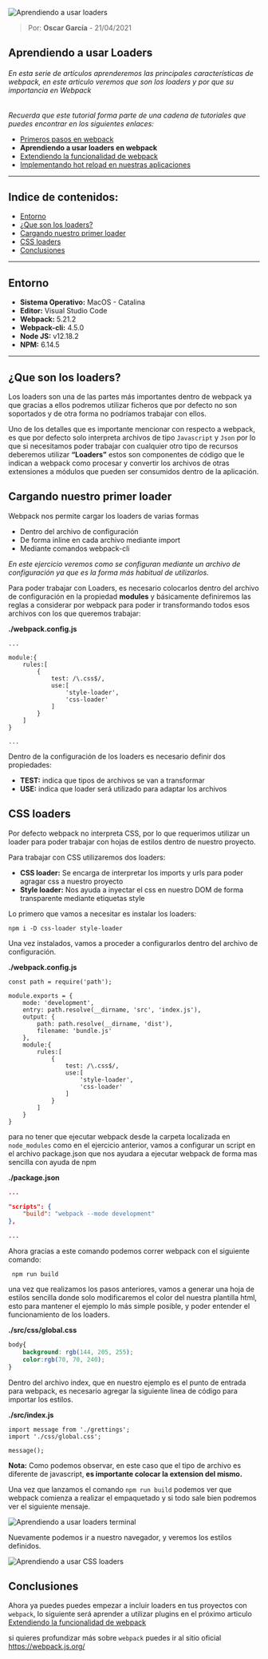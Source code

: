 ![Aprendiendo a usar loaders](https://ninjaaprendiendo.s3.us-east-2.amazonaws.com/articulos/aprendiendo-a-usar-loaders.png)

> Por: **Oscar García** - 21/04/2021

## Aprendiendo a usar Loaders

###### En esta serie de artículos aprenderemos las principales características de webpack, en este articulo veremos que son los loaders y por que su importancia en Webpack

*Recuerda que este tutorial forma parte de una cadena de tutoriales que puedes encontrar en los siguientes enlaces:*

- [Primeros pasos en webpack](https://github.com/oscar-grc/blog/blob/articles/webpack/primeros_pasos_en_webpack.md)
- **Aprendiendo a usar loaders en webpack**
- [Extendiendo la funcionalidad de webpack](https://github.com/oscar-grc/blog/blob/articles/webpack/extendiendo_la_funcionalidad_de_webpack.md)
- [Implementando hot reload en nuestras aplicaciones](https://github.com/oscar-grc/blog/blob/articles/webpack/implementando_hot_reload_en_nuestras_aplicaciones_con_webpack.md) 

---

## Indice de contenidos:

- [Entorno](#Entorno)
- [¿Que son los loaders?](#¿Que-son-los-loaders?)
- [Cargando nuestro primer loader](#cargando-loader)
- [CSS loaders](#css-loaders)
- [Conclusiones](#Conclusiones)

---

## Entorno

- **Sistema Operativo:** MacOS - Catalina
- **Editor:** Visual Studio Code
- **Webpack:** 5.21.2
- **Webpack-cli:** 4.5.0
- **Node JS:** v12.18.2
- **NPM:** 6.14.5

---

## ¿Que son los loaders?

Los loaders son una de las partes más importantes dentro de webpack ya que gracias a ellos podremos utilizar ficheros que por defecto no son soportados y de otra forma no podríamos trabajar con ellos.

Uno de los detalles que es importante mencionar con respecto a webpack, es que por defecto solo interpreta archivos de tipo ``Javascript`` y ``Json`` por lo que si necesitamos poder trabajar con cualquier otro tipo de recursos deberemos utilizar **“Loaders”** estos son componentes de código que le indican a webpack como procesar y convertir los archivos de otras extensiones a módulos que pueden ser consumidos dentro de la aplicación.


## Cargando nuestro primer loader


Webpack nos permite cargar los loaders de varias formas 

- Dentro del archivo de configuración
- De forma inline en cada archivo mediante import 
- Mediante comandos webpack-cli

*En este ejercicio veremos como se configuran mediante un archivo de configuración ya que es la forma más habitual de utilizarlos.*

Para poder trabajar con Loaders, es necesario colocarlos dentro del archivo de configuración en la propiedad **modules** y básicamente definiremos las reglas a considerar por webpack para poder ir transformando todos esos archivos con los que queremos trabajar:

**./webpack.config.js**
```JS
...

module:{
    rules:[
        {
            test: /\.css$/,
            use:[
                'style-loader',
                'css-loader'
            ]
        }
    ]
}

...

```

Dentro de la configuración de los loaders es necesario definir dos propiedades:

- **TEST:** indica que tipos de archivos se van a transformar 
- **USE:** indica que loader será utilizado para adaptar los archivos


## CSS loaders

Por defecto webpack no interpreta CSS, por lo que requerimos utilizar un loader para poder trabajar con hojas de estilos dentro de nuestro proyecto.

Para trabajar con CSS utilizaremos dos loaders:

- **CSS loader:** Se encarga de interpretar los imports y urls para poder agragar css a nuestro proyecto 
- **Style loader:** Nos ayuda a inyectar el css en nuestro DOM de forma transparente mediante etiquetas style

Lo primero que vamos a necesitar es instalar los loaders:

```
npm i -D css-loader style-loader 
```

Una vez instalados, vamos a proceder a configurarlos dentro del  archivo de configuración.

**./webpack.config.js**
```JS
const path = require('path');

module.exports = {
    mode: 'development',
    entry: path.resolve(__dirname, 'src', 'index.js'),
    output: {
        path: path.resolve(__dirname, 'dist'),
        filename: 'bundle.js'
    },
    module:{
        rules:[
            {
                test: /\.css$/,
                use:[
                    'style-loader',
                    'css-loader'
                ]
            }
        ]
    }
}
```

para no tener que ejecutar webpack desde la carpeta localizada en ``node_modules`` como en el ejercicio anterior, vamos a configurar un script en el archivo package.json que nos ayudara a ejecutar webpack de forma mas sencilla con ayuda de npm 

**./package.json**
``` JSON
...

"scripts": {
    "build": "webpack --mode development"
},

...
```
Ahora gracias a este comando podemos correr webpack con el siguiente comando:

```
 npm run build
```

una vez que realizamos los pasos anteriores, vamos a generar una hoja de estilos sencilla donde solo modificaremos el color del nuestra plantilla html, esto para mantener el ejemplo lo más simple posible, y poder entender el funcionamiento de los loaders.

**./src/css/global.css**
```CSS
body{
    background: rgb(144, 205, 255);
    color:rgb(70, 70, 240);
}
```

Dentro del archivo index, que en nuestro ejemplo es el punto de entrada para webpack, es necesario agregar la siguiente linea de código para importar los estilos.

**./src/index.js**
```JS
import message from './grettings';
import './css/global.css';

message();
```
**Nota:** 
Como podemos observar, en este caso que el tipo de archivo es diferente de javascript, **es importante colocar la extension del mismo.**

Una vez que lanzamos el comando ``npm run build``  podemos ver que webpack comienza a realizar el empaquetado y si todo sale bien podremos ver el siguiente mensaje.

![Aprendiendo a usar loaders terminal](https://ninjaaprendiendo.s3.us-east-2.amazonaws.com/articulos/aprendiendo-a-usar-loaders-success.png)

Nuevamente podemos ir a nuestro navegador, y veremos los estilos definidos.

![Aprendiendo a usar CSS loaders](https://ninjaaprendiendo.s3.us-east-2.amazonaws.com/articulos/aprendiendo-a-usar-loaders-mozilla.png)


## Conclusiones 


Ahora ya puedes puedes empezar a incluir loaders en tus proyectos con `webpack`, lo siguiente será aprender a utilizar plugins en el próximo articulo [Extendiendo la funcionalidad de webpack](https://github.com/oscar-grc/blog/blob/articles/extendiendo_la_funcionalidad_de_webpack.md)

si quieres profundizar más sobre `webpack` puedes ir al sitio oficial https://webpack.js.org/
